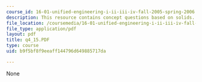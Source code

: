 ```yaml
---
course_id: 16-01-unified-engineering-i-ii-iii-iv-fall-2005-spring-2006
description: This resource contains concept questions based on solids.
file_location: /coursemedia/16-01-unified-engineering-i-ii-iii-iv-fall-2005-spring-2006/b9f5bf8f9eeaff144796d649885717da_q4_15.PDF
file_type: application/pdf
layout: pdf
title: q4_15.PDF
type: course
uid: b9f5bf8f9eeaff144796d649885717da

---
```

None